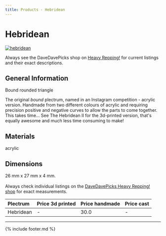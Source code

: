 ```yaml
---
title: Products - Hebridean
---
```

# Hebridean

[![hebridean](../../assets/images/hebridean.jpg "Hebridean")](/picks/hebridean)

Always see the DaveDavePicks shop on [Heavy Repping!](https://www.heavyrepping.com/store/shop/davedavepicks/) for current listings and their exact descriptions.

## General Information
Bound rounded triangle

The original *bound* plectrum, named in an Instagram competition - acrylic version. Handmade from two different colours of acrylic and requiring precision positive and negative curves to allow the parts to come together. This takes time... See The Hebridean II for the 3d-printed version, that's equally awesome and much less time consuming to make!

## Materials
acrylic

## Dimensions
26 mm x 27 mm x 4 mm.<br/><br/>Always check individual listings on the [DaveDavePicks Heavy Repping! shop](https://www.heavyrepping.com/store/shop/davedavepicks/) for exact measurements.

| **Plectrum**                                        | **Price 3d printed**   | **Price handmade**   | **Price cast**   |
|:----------------------------------------------------|:-----------------------|:---------------------|:-----------------|
| Hebridean                                          | -               | 30.0             | -         |

---

{% include footer.md %}
